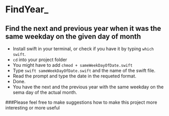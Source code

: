 # FindYear_
## Find the next and previous year when it was the same weekday on the given day of month 
- Install swift in your terminal, or check if you have it by typing ```which swift```.
- ```cd``` into your project folder
- You might have to add ```chmod + sameWeekDayOfDate.swift ```
- Type ```swift sameWeekDayOfDate.swift``` and the name of the swift file.
- Read the prompt and type the date in the requeted format.
- Done.
- You have the next and the previous year with the same weekday on the sema day of the actual month.

###Please feel free to make suggestions how to make this project more interesting or more useful
